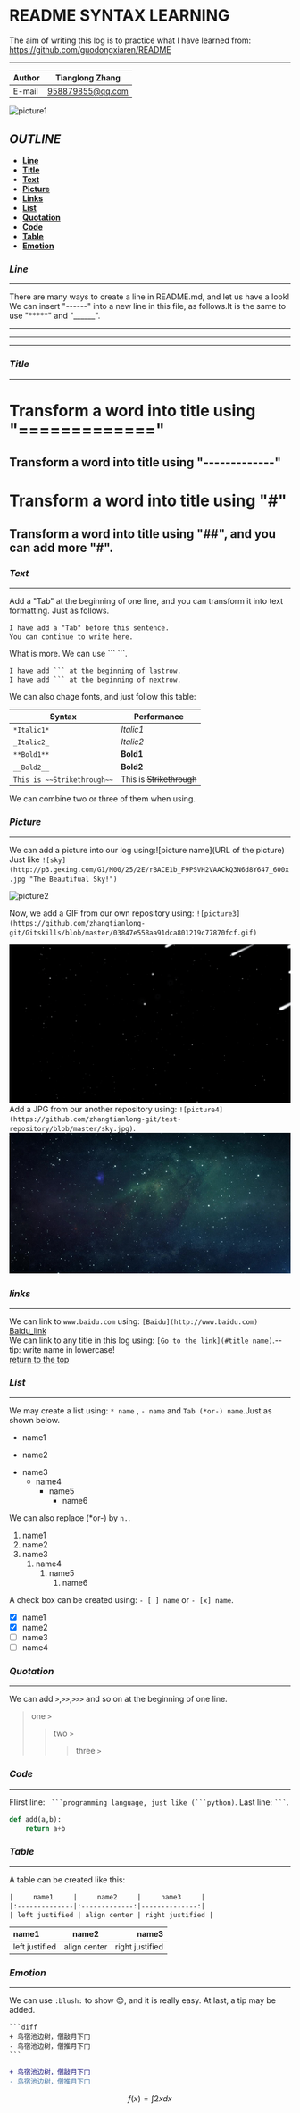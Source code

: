 README SYNTAX LEARNING
==========
<script type="text/javascript" src="http://cdn.mathjax.org/mathjax/latest/MathJax.js?config=default"></script>
The aim of writing this log is to practice what I have learned from:<br>
https://github.com/guodongxiaren/README
****

|Author|Tianglong Zhang|
|---|---|
|E-mail|958879855@qq.com|

![picture1](http://www.5068.com/uploads/allimg/171125/1-1G125100937.jpg)

## *OUTLINE*
* [**Line**](#line)
* [**Title**](#title)
* [**Text**](#text)
* [**Picture**](#picture)
* [**Links**](#links)
* [**List**](#list)
* [**Quotation**](#quotation)
* [**Code**](#code)
* [**Table**](#table)
* [**Emotion**](#emotion)

### *Line*
**********
There are many ways to create a line in README.md, and let us have a look!<br>
We can insert "------" into a new line in this file, as follows.It is  the same to use  "*****" and "______".

-------------------
___________________
*******************

### *Title*
***********
Transform a word into title using "============="
===========================
Transform a word into title using "-------------"
---------------------------
# Transform a word into title using "#"
## Transform a word into title using "##", and you can add more "#".

### *Text*
*****
Add a "Tab" at the beginning of one line, and you can transform it into text formatting. Just as follows.

	I have add a "Tab" before this sentence.
	You can continue to write here.
What is more. We can use \``` \```.
```
I have add ``` at the beginning of lastrow.
I have add ``` at the beginning of nextrow.
```
We can also chage fonts, and just follow this table:

|Syntax|Performance|
|----|-----|
|`*Italic1*`|*Italic1*|
|`_Italic2_`| _Italic2_|
|`**Bold1**`|**Bold1**|
|`__Bold2__`|__Bold2__|
|`This is ~~Strikethrough~~`|This is ~~Strikethrough~~|

We can combine two or three of them when using.

### *Picture*
*****
We can add a picture into our log using:\![picture name](URL of the picture)<br>
Just like `![sky](http://p3.gexing.com/G1/M00/25/2E/rBACE1b_F9PSVH2VAACkQ3N6d8Y647_600x.jpg "The Beautifual Sky!")`<br>

![picture2](http://img.zcool.cn/community/014cca554bfd99000001bf7289bb04.jpg "The Beautifual Sky!")

Now, we add a GIF from our own repository using: `![picture3](https://github.com/zhangtianlong-git/Gitskills/blob/master/03847e558aa91dca801219c77870fcf.gif)`

![picture3](https://github.com/zhangtianlong-git/Gitskills/blob/master/03847e558aa91dca801219c77870fcf.gif)<br>
Add a JPG from our another repository using: `![picture4](https://github.com/zhangtianlong-git/test-repository/blob/master/sky.jpg)`.<br>
![picture4](https://github.com/zhangtianlong-git/test-repository/blob/master/sky.jpg)

### *links*
*****
We can link to `www.baidu.com` using: `[Baidu](http://www.baidu.com)`<br>
[Baidu_link](https://www.baidu.com/)<br>
We can link to any title in this log using: `[Go to the link](#title name)`.--tip: write name in lowercase!<br>
[return to the top](#readme)

### *List*
*****
We may create a list using: `* name` , `- name` and `Tab (*or-) name`.Just as shown below.
* name1
- name2
* name3
	* name4
		* name5
			* name6
			
We can also replace (\*or-) by `n.`.
1. name1
2. name2
3. name3
	1. name4
		1. name5
			1. name6
			
A check box can be created using: `- [ ] name` or `- [x] name`.
- [x] name1
- [x] name2
- [ ] name3
- [ ] name4

### *Quotation*
*****
We can add `>`,`>>`,`>>>` and so on at the beginning of one line.
>one `>`
>>two `>`
>>>three `>`

### *Code*
*****
FIirst line: ` ```programming language, just like (```python)`. Last line: ` ``` `.
```python
def add(a,b):
	return a+b
```

### *Table*
*****
A table can be created like this:<br>
```
|     name1     |     name2     |     name3     |
|:--------------|:-------------:|--------------:|
| left justified | align center | right justified |
```

|     name1     |     name2     |     name3     |
|:--------------|:-------------:|--------------:|
| left justified | align center | right justified |

### *Emotion*
*****
We can use `:blush:` to show :blush:, and it is really easy.
At last, a tip may be added.

	```diff
	+ 鸟宿池边树，僧敲月下门
	- 鸟宿池边树，僧推月下门
	```

```diff
+ 鸟宿池边树，僧敲月下门
- 鸟宿池边树，僧推月下门
```

$$ f(x)=\int 2xdx $$

